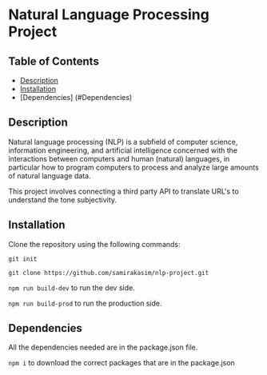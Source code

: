 # Natural Language Processing Project

## Table of Contents

* [Description](#Description)
* [Installation](#Installation)
* [Dependencies] (#Dependencies)


## Description

Natural language processing (NLP) is a subfield of computer science, information engineering, and artificial intelligence
concerned with the interactions between computers and human (natural) languages, in particular how to program computers to
process and analyze large amounts of natural language data.

This project involves connecting a third party API to translate URL's to understand the tone subjectivity. 

## Installation
Clone the repository using the following commands:

```git init```

```git clone https://github.com/samirakasim/nlp-project.git ```

```npm run build-dev``` to run the dev side.

```npm run build-prod``` to run the production side.


## Dependencies
All the dependencies needed are in the package.json file.

``` npm i ``` to download the correct packages that are in the package.json
